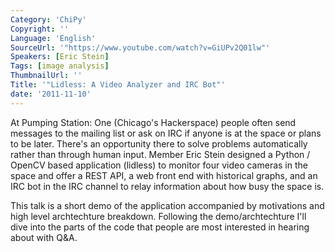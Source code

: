 ```yaml
---
Category: 'ChiPy'
Copyright: ''
Language: 'English'
SourceUrl: '"https://www.youtube.com/watch?v=GiUPv2Q01lw"'
Speakers: [Eric Stein]
Tags: [image analysis]
ThumbnailUrl: ''
Title: '"Lidless: A Video Analyzer and IRC Bot"'
date: '2011-11-10'
---
```

At Pumping Station: One (Chicago's Hackerspace) people often send messages to the mailing list or ask on IRC if anyone is at the space or plans to be later. There's an opportunity there to solve problems automatically rather than through human input. Member Eric Stein designed a Python / OpenCV based application (lidless) to monitor four video cameras in the space and offer a REST API, a web front end with historical graphs, and an IRC bot in the IRC channel to relay information about how busy the space is.

This talk is a short demo of the application accompanied by motivations and high level archtechture breakdown. Following the demo/archtechture I'll dive into the parts of the code that people are most interested in hearing about with Q&A.
